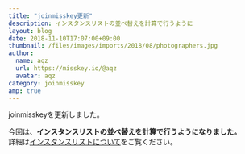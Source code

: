 ```yaml
---
title: "joinmisskey更新"
description: インスタンスリストの並べ替えを計算で行うように
layout: blog
date: 2018-11-10T17:07:00+09:00
thumbnail: /files/images/imports/2018/08/photographers.jpg
author:
  name: aqz
  url: https://misskey.io/@aqz
  avatar: aqz
category: joinmisskey
amp: true
---
```

joinmisskeyを更新しました。

今回は、**インスタンスリストの並べ替えを計算で行うようになりました。**  
詳細は[インスタンスリストについて](../../../../wiki/instances/whats-instance/)をご覧ください。